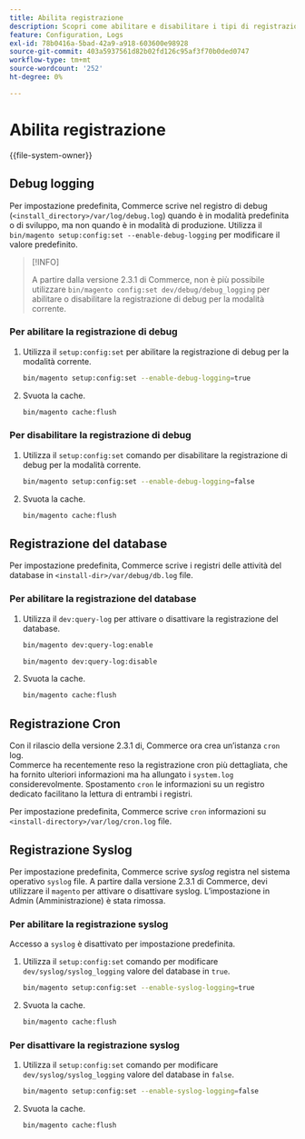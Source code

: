 ```yaml
---
title: Abilita registrazione
description: Scopri come abilitare e disabilitare i tipi di registrazione.
feature: Configuration, Logs
exl-id: 78b0416a-5bad-42a9-a918-603600e98928
source-git-commit: 403a5937561d82b02fd126c95af3f70b0ded0747
workflow-type: tm+mt
source-wordcount: '252'
ht-degree: 0%

---
```


# Abilita registrazione

{{file-system-owner}}

## Debug logging

Per impostazione predefinita, Commerce scrive nel registro di debug (`<install_directory>/var/log/debug.log`) quando è in modalità predefinita o di sviluppo, ma non quando è in modalità di produzione. Utilizza il `bin/magento setup:config:set --enable-debug-logging` per modificare il valore predefinito.

>[!INFO]
>
>A partire dalla versione 2.3.1 di Commerce, non è più possibile utilizzare `bin/magento config:set dev/debug/debug_logging` per abilitare o disabilitare la registrazione di debug per la modalità corrente.

### Per abilitare la registrazione di debug

1. Utilizza il `setup:config:set` per abilitare la registrazione di debug per la modalità corrente.

   ```bash
   bin/magento setup:config:set --enable-debug-logging=true
   ```

1. Svuota la cache.

   ```bash
   bin/magento cache:flush
   ```

### Per disabilitare la registrazione di debug

1. Utilizza il `setup:config:set` comando per disabilitare la registrazione di debug per la modalità corrente.

   ```bash
   bin/magento setup:config:set --enable-debug-logging=false
   ```

1. Svuota la cache.

   ```bash
   bin/magento cache:flush
   ```

## Registrazione del database

Per impostazione predefinita, Commerce scrive i registri delle attività del database in `<install-dir>/var/debug/db.log` file.

### Per abilitare la registrazione del database

1. Utilizza il `dev:query-log` per attivare o disattivare la registrazione del database.

   ```bash
   bin/magento dev:query-log:enable
   ```

   ```bash
   bin/magento dev:query-log:disable
   ```

1. Svuota la cache.

   ```bash
   bin/magento cache:flush
   ```

## Registrazione Cron

Con il rilascio della versione 2.3.1 di, Commerce ora crea un’istanza `cron` log. \
Commerce ha recentemente reso la registrazione cron più dettagliata, che ha fornito ulteriori informazioni ma ha allungato i `system.log` considerevolmente.
Spostamento `cron` le informazioni su un registro dedicato facilitano la lettura di entrambi i registri.

Per impostazione predefinita, Commerce scrive `cron` informazioni su `<install-directory>/var/log/cron.log` file.

## Registrazione Syslog

Per impostazione predefinita, Commerce scrive _syslog_ registra nel sistema operativo `syslog` file.
A partire dalla versione 2.3.1 di Commerce, devi utilizzare il `magento` per attivare o disattivare syslog.
L’impostazione in Admin (Amministrazione) è stata rimossa.

### Per abilitare la registrazione syslog

Accesso a `syslog` è disattivato per impostazione predefinita.

1. Utilizza il `setup:config:set` comando per modificare `dev/syslog/syslog_logging` valore del database in `true`.

   ```bash
   bin/magento setup:config:set --enable-syslog-logging=true
   ```

1. Svuota la cache.

   ```bash
   bin/magento cache:flush
   ```

### Per disattivare la registrazione syslog

1. Utilizza il `setup:config:set` comando per modificare `dev/syslog/syslog_logging` valore del database in `false`.

   ```bash
   bin/magento setup:config:set --enable-syslog-logging=false
   ```

1. Svuota la cache.

   ```bash
   bin/magento cache:flush
   ```
